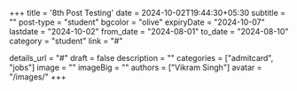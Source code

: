+++
title = '8th Post Testing'
date = 2024-10-02T19:44:30+05:30
subtitle = ""
post-type = "student"
bgcolor = "olive"
expiryDate = "2024-10-07"
lastdate = "2024-10-02"
from_date = "2024-08-01"
to_date = "2024-08-10"
category = "student"
link = "#"

details_url = "#"
draft = false
description = ""
categories = ["admitcard", "jobs"]
image = ""
imageBig = ""
authors = ["Vikram Singh"]
avatar = "/images/"
+++


